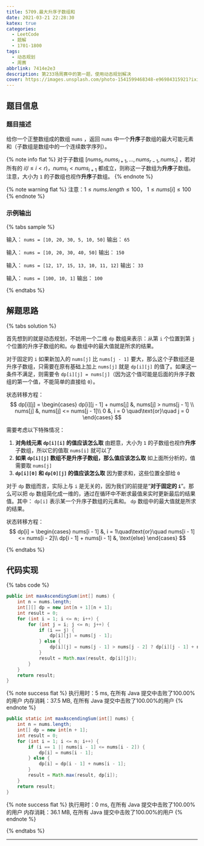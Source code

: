 ```yaml
---
title: 5709.最大升序子数组和
date: 2021-03-21 22:28:30
katex: true
categories:
  - LeetCode
  - 题解
  - 1701-1800
tags:
  - 动态规划
  - 周赛
abbrlink: 7414e2e3
description: 第233场周赛中的第一题，使用动态规划解决
cover: https://images.unsplash.com/photo-1541599468348-e96984315921?ixid=MXwxMjA3fDB8MHxwaG90by1wYWdlfHx8fGVufDB8fHw%3D&ixlib=rb-1.2.1&auto=format&fit=crop&w=1310&q=80
---
```


## 题目信息

### 题目描述

给你一个正整数组成的数组 `nums` ，返回 `nums` 中一个**升序**子数组的最大可能元素和（子数组是数组中的一个连续数字序列）。

{% note info flat %}
对于子数组 $[nums_l, nums_{l+1}, \dots, nums_{r-1}, nums_r]$ ，若对所有的 $i(l \le i < r)$，$nums_i < nums_{i+1}$ 都成立，则称这一子数组为**升序**子数组。注意，大小为 `1` 的子数组也视作**升序**子数组。
{% endnote %}

{% note warning flat %}
注意：$1 \le nums.length \le 100$， $1 \le nums[i] \le 100$
{% endnote %}

### 示例输出

{% tabs sample %}
<!-- tab 示例输出1 -->
输入： `nums = [10, 20, 30, 5, 10, 50]`
输出： `65`
<!-- endtab -->

<!-- tab 示例输出2 -->
输入： `nums = [10, 20, 30, 40, 50]`
输出： `150`
<!-- endtab -->

<!-- tab 示例输出3 -->
输入： `nums = [12, 17, 15, 13, 10, 11, 12]`
输出： `33`
<!-- endtab -->

<!-- tab 示例输出4 -->
输入： `nums = [100, 10, 1]`
输出： `100`
<!-- endtab -->
{% endtabs %}

## 解题思路

{% tabs solution %}
<!-- tab 动态规划 -->
首先想到的就是动态规划，不妨用一个二维 `dp` 数组来表示：从第 `i` 个位置到第 `j` 个位置的升序子数组的和。`dp` 数组中的最大值就是所求的结果。
   
对于固定的 `i` 如果新加入的 `nums[j]` 比 `nums[j - 1]` 要大，那么这个子数组还是升序子数组，只需要在原有基础上加上 `nums[j]` 就是 `dp[i][j]` 的值了。如果这一条件不满足，则需要令 `dp[i][j] = nums[j]`（因为这个值可能是后面的升序子数组的第一个值，不能简单的直接给 `0`）。

状态转移方程：
$$
dp[i][j] = 
\begin{cases}
dp[i][j - 1] + nums[j] &, nums[j] > nums[j - 1] \\
nums[j] &, nums[j] <= nums[j - 1]\\
0 &, i = 0 \quad\text{or}\quad j = 0
\end{cases}
$$

需要考虑以下特殊情况：
1. **对角线元素 `dp[i][i]` 的值应该怎么取**
   由题意，大小为 `1` 的子数组也视作**升序**子数组，所以它的值取 `nums[i]` 就可以了
2. **如果 `dp[i][j]` 数组不是升序子数组，那么值应该怎么取**
   如上面所分析的，值需要取 `nums[j]`
3. **`dp[i][0]` 和 `dp[0][j]` 的值应该怎么取**
   因为要求和，这些位置全部给 `0`
<!-- endtab -->

<!-- tab dp数组优化 -->
对于 `dp` 数组而言，实际上与 `i` 是无关的，因为我们的前提是“**对于固定的 `i`**”。那么可以把 `dp` 数组简化成一维的，通过在循环中不断求最值来实时更新最后的结果值。其中： `dp[i]` 表示某一个升序子数组的元素和。 `dp` 数组中的最大值就是所求的结果。

状态转移方程：
$$
dp[i] =
\begin{cases}
nums[i - 1] &, i = 1\quad\text{or}\quad nums[i - 1] <= nums[i - 2]\\
dp[i - 1] + nums[i - 1] &, \text{else}
\end{cases}
$$
<!-- endtab -->
{% endtabs %}

## 代码实现

{% tabs code %}
<!-- tab 动态规划 -->
```java
public int maxAscendingSum(int[] nums) {
    int n = nums.length;
    int[][] dp = new int[n + 1][n + 1];
    int result = 0;
    for (int i = 1; i <= n; i++) {
        for (int j = i; j <= n; j++) {
            if (i == j) {
                dp[i][j] = nums[j - 1];
            } else {
                dp[i][j] = nums[j - 1] > nums[j - 2] ? dp[i][j - 1] + nums[j - 1] : nums[j - 1];
            }
            result = Math.max(result, dp[i][j]);
        }
    }
    return result;
}
```

{% note success flat %}
执行用时：5 ms, 在所有 Java 提交中击败了100.00%的用户
内存消耗：37.5 MB, 在所有 Java 提交中击败了100.00%的用户
{% endnote %}
<!-- endtab -->

<!-- tab dp数组优化 -->
```java
public static int maxAscendingSum(int[] nums) {
    int n = nums.length;
    int[] dp = new int[n + 1];
    int result = 0;
    for (int i = 1; i <= n; i++) {
        if (i == 1 || nums[i - 1] <= nums[i - 2]) {
            dp[i] = nums[i - 1];
        } else {
            dp[i] = dp[i - 1] + nums[i - 1];
        }
        result = Math.max(result, dp[i]);
    }
    return result;
}
```

{% note success flat %}
执行用时：0 ms, 在所有 Java 提交中击败了100.00%的用户
内存消耗：36.1 MB, 在所有 Java 提交中击败了100.00%的用户
{% endnote %}
<!-- endtab -->
{% endtabs %}

---
